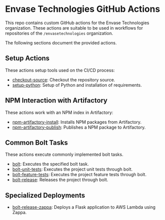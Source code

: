 # Envase Technologies GitHub Actions

This repo contains custom GitHub actions for the Envase Technologies organization. These actions are suitable to be used in workflows for repositories of the `/envasetechnologies` organization.

The following sections document the provided actions.

## Setup Actions

These actions setup tools used on the CI/CD process:

- [checkout-source](./actions/checkout-source): Checkout the repository source.
- [setup-python](./actions/setup-python): Setup of Python and installation of requirements.

## NPM Interaction with Artifactory

These actions work with an NPM index in Artifactory:

- [npm-artifactory-install](./actions/npm-artifactory-install): Installs NPM packages from Artifactory.
- [npm-artifactory-publish](./actions/npm-artifactory-publish): Publishes a NPM package to Artifactory.


## Common Bolt Tasks

These actions execute commonly implemented bolt tasks.

- [bolt](./actions/bolt): Executes the specified bolt task.
- [bolt-unit-tests](./actions/bolt-unit-tests): Executes the project unit tests through bolt.
- [bolt-feature-tests](./actions/bolt-feature-tests): Executes the project feature tests through bolt.
- [bolt-release](./actions/bolt-release): Releases the project through bolt.

## Specialized Deployments

- [bolt-release-zappa](.actions/bolt-release-zappa): Deploys a Flask application to AWS Lambda using Zappa.
